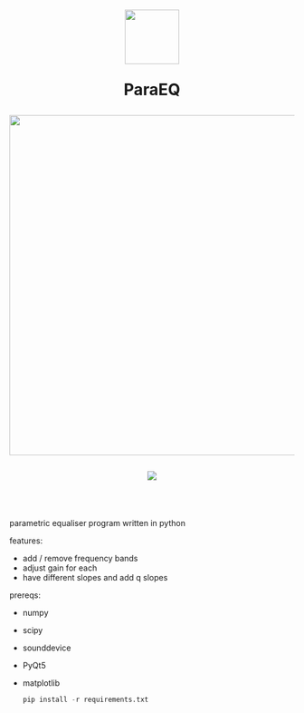 <h1 align="center">
      <!-- logo credit: https://www.freepik.com/icon/equalizer_5644845 -->
      <img src="https://github.com/user-attachments/assets/d5e22f8c-42bb-4e7c-9fa1-1838156c94f6" width="96px" height="96px"/>

ParaEQ

<img src="https://raw.githubusercontent.com/catppuccin/catppuccin/main/assets/palette/macchiato.png" width="600px"/> <br>
<div align="center">
            <a href="https://www.python.org"><img src="https://img.shields.io/badge/Python-stable-blue.svg?style=for-the-badge&labelColor=303446&logo=python&logoColor=white&color=a6da95&logoColor=cad3f5"></a>
</div>
</h1>

<br><br>

parametric equaliser program written in python

features:
- add / remove frequency bands
- adjust gain for each
- have different slopes and add q slopes

prereqs:
- numpy
- scipy
- sounddevice
- PyQt5
- matplotlib

  ```py
  pip install -r requirements.txt
  ```
